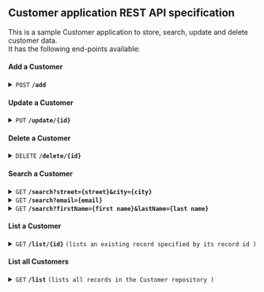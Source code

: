 ## Customer application REST API specification

This is a sample Customer application to store, search, update and delete customer data.<br>
It has the following end-points available: 

#### Add a Customer

<details>
 <summary><code>POST</code> <code><b>/add</b></code></summary>

###### Adds a Customer object to the repository

The JSON object offered in the POST must specify the <i>firstName</i>, <i>lastName</i>, <i>age</i>, <i>street</i>, <i>city</i> and <i>email</i> of the customer to be registered:

<code>
&nbsp;{<br>
&nbsp;&nbsp;  "firstName": "<i>first name</i>",<br>
&nbsp;&nbsp;  "lastName": "<i>last name</i>",<br>
&nbsp;&nbsp;  "age": "<i>61</i>",<br>
&nbsp;&nbsp;  "street": "<i>street</i>",<br>
&nbsp;&nbsp;  "city": "<i>city</i>",<br>
&nbsp;&nbsp;  "email": "<i>email address</i>",<br>
&nbsp;}
</code>

Be aware of the following with respect to the values of the fields in the JSON:
* The value for the <code>age</code> field has to be a number and the <code>email</code> field has to be in a valid email address format.<br>
They will be ignored if they aren't.
* The values of the other fields are not validated.
* The values for all fields have to be String formatted.

The JSON object offered in the POST, if accepted, will be returned with addition of the record ID it is registered with.<br>
The response will be in the format as shown below, which is the same format as the JSON object offered in the POST with the record ID in addition.<br>
This record ID can be used to list, update or delete the record added.<br>

<code>
&nbsp;{<br>
&nbsp;&nbsp;  "<b>id</b>": "<i><b>id</b></i>",<br>
&nbsp;&nbsp;  "firstName": "<i>first name</i>",<br>
&nbsp;&nbsp;  "lastName": "<i>last name</i>",<br>
&nbsp;&nbsp;  "age": "<i>61</i>",<br>
&nbsp;&nbsp;  "street": "<i>street</i>",<br>
&nbsp;&nbsp;  "city": "<i>city</i>",<br>
&nbsp;&nbsp;  "email": "<i>email address</i>",<br>
&nbsp;}
</code>

Be aware that the same record (as an identical JSON object) can be added more than once and, if so, will be stored in the repository multiple times.<br>
Records will differ on the record id's, though.

##### Parameters

> | name      |  type     | data type          | description |
> |-----------|-----------|--------------------|-------------|
> | None      |  required | object (JSON)      | See above   |


##### Responses

> | http code | content-type             | response                                    |
> |-----------|--------------------------|---------------------------------------------|
> | `200`     | `application/json`       | Customer object added with record id (JSON) |
> | `400`     | `application/json`       | `Bad request`                               |


##### Example cURL

> ```curl
>  curl -X POST -H "Content-Type: application/json" --data @customer.json http://localhost:8080/add
> ```


</details>

#### Update a Customer

<details>
  <summary><code>PUT</code> <code><b>/update/{id}</b></code></summary>

###### Updates an existing record specified by its record id

In the JSON object offered in the PUT the fields to be updated, being one or more of <i>firstName</i>, <i>lastName</i>, <i>age</i>, <i>street</i>, <i>city</i> or <i>email</i> of the customer record to be updated have to be specified.<br>
If, for example, <i>age</i>, <i>street</i>, <i>city</i> and <i>email address</i> are to be updated, then the following JSON object should be offered:

<code>
&nbsp;{<br>
&nbsp;&nbsp;  "age": "<i>age</i>",<br>
&nbsp;&nbsp;  "street": "<i>street</i>",<br>
&nbsp;&nbsp;  "city": "<i>city</i>",<br>
&nbsp;&nbsp;  "email": "<i>email address</i>"<br>
&nbsp;}
</code>

Be aware of the following with respect to the fields specified:
* The value for the <code>age</code> field has to be a number and the <code>email</code> field has to be in a valid email address format.<br>
They will be ignored if they aren't in which case the existing values will not be updated.
* The values of the other fields specified are not validated.
* The values for all fields have to be String formatted.

The values of the fields not specified in the JSON object will not be updated.

If the JSON object offered in the PUT is accepted, then a JSON object containing all fields with the values as they were _before_ the update will be returned.<br>
The response will be in the format as shown below.<br>

<code>
&nbsp;{<br>
&nbsp;&nbsp;  "id": "<i>id</i>",<br>
&nbsp;&nbsp;  "firstName": "<i>first name</i>",<br>
&nbsp;&nbsp;  "lastName": "<i>last name</i>",<br>
&nbsp;&nbsp;  "age": "<i>61</i>",<br>
&nbsp;&nbsp;  "street": "<i>street</i>",<br>
&nbsp;&nbsp;  "city": "<i>city</i>",<br>
&nbsp;&nbsp;  "email": "<i>email address</i>",<br>
&nbsp;}
</code>

##### Parameters

> | name |  type     | data type      | description                        |
> |------|-----------|----------------|------------------------------------|
> | `id` |  required | int            | The id of the record to be updated |
> | None |  required | object (JSON)  | See above                          |

##### Responses

> | http code | content-type             | response                           |
> |-----------|--------------------------|------------------------------------|
> | `200`     | `application/json`       | Customer object updated (JSON)     |
> | `400`     | `application/json`       | `Bad request`                      |
> | `500`     | `application/json`       | `No record found for ID specified` |


##### Example cURL

> ```curl
>  curl -X PUT -H "Content-Type: application/json" --data @customer.json  http://localhost:8080/update/1
> ```

</details>


#### Delete a Customer

<details>
  <summary><code>DELETE</code> <code><b>/delete/{id}</b></code></summary>

###### Deletes an existing record specified by its record id

The response will be the object deleted in the JSON format as shown below if it exists<br>

<code>
&nbsp;{<br>
&nbsp;&nbsp;  "id": "<i>id</i>",<br>
&nbsp;&nbsp;  "firstName": "<i>first name</i>",<br>
&nbsp;&nbsp;  "lastName": "<i>last name</i>",<br>
&nbsp;&nbsp;  "age": "<i>61</i>",<br>
&nbsp;&nbsp;  "street": "<i>street</i>",<br>
&nbsp;&nbsp;  "city": "<i>city</i>",<br>
&nbsp;&nbsp;  "email": "<i>email address</i>",<br>
&nbsp;}
</code>

##### Parameters

> | name    |  type     | data type | description                          |
> |---------|-----------|-----------|--------------------------------------|
> | `id`    |  required | int       | The id of the record to be deleted   |

##### Responses

> | http code | content-type             | response                           |
> |-----------|--------------------------|------------------------------------|
> | `200`     | `application/json`       | Customer object deleted (JSON)     |
> | `500`     | `application/json`       | `No record found for ID specified` |


##### Example cURL

> ```curl
>  curl -X DELETE http://localhost:8080/delete/1
> ```

</details>

#### Search a Customer

<details>
  <summary><code>GET</code> <code><b>/search?street={street}&city={city}</b></code></summary>

###### Find customer records on street and city

The response will be a JSON array with JSON objects in the format as shown below for each Customer record matching the search criteria.<br>

<code>
&nbsp;{<br>
&nbsp;&nbsp;  "id": "<i>id</i>",<br>
&nbsp;&nbsp;  "firstName": "<i>first name</i>",<br>
&nbsp;&nbsp;  "lastName": "<i>last name</i>",<br>
&nbsp;&nbsp;  "age": "<i>61</i>",<br>
&nbsp;&nbsp;  "street": "<i><b>street</b></i>",<br>
&nbsp;&nbsp;  "city": "<i><b>city</b></i>",<br>
&nbsp;&nbsp;  "email": "<i>email address</i>",<br>
&nbsp;}
</code>

The JSON array will be empty if no records can be found matching the search criteria.

##### Parameters

> | name     |  type     | data type | description                                               |
> |----------|-----------|-----------|-----------------------------------------------------------|
> | `street` |  required | String    | The value of the <code>street</code> field to search for  |
> | `city`   |  required | String    | The value for the <code>city</code> field to search for   |

##### Responses

> | http code | content-type             | response                         |
> |-----------|--------------------------|----------------------------------|
> | `200`     | `application/json`       | JSON array of JSON objects found |


##### Example cURL

> ```curl
> curl -X GET http://localhost:8080/search?street=Abbey%20Road%201&city=Liverpool
> ```

</details>

<details>
  <summary><code>GET</code> <code><b>/search?email={email}</b></code></summary>

###### Find customer records on email address

The response will be a JSON array with JSON objects in the format as shown below for each Customer record matching the search criteria.<br>

<code>
&nbsp;{<br>
&nbsp;&nbsp;  "id": "<i>id</i>",<br>
&nbsp;&nbsp;  "firstName": "<i>first name</i>",<br>
&nbsp;&nbsp;  "lastName": "<i>last name</i>",<br>
&nbsp;&nbsp;  "age": "<i>61</i>",<br>
&nbsp;&nbsp;  "street": "<i>street</i>",<br>
&nbsp;&nbsp;  "city": "<i>city</i>",<br>
&nbsp;&nbsp;  "email": "<i><b>email address</b></i>",<br>
&nbsp;}
</code>

The JSON array will be empty if no records can be found matching the search criteria.

##### Parameters

> | name    |  type     | data type | description                                             |
> |---------|-----------|-----------|---------------------------------------------------------|
> | `email` |  required | String    | The value of the <code>email</code> field to search for |

##### Responses

> | http code | content-type             | response                         |
> |-----------|--------------------------|----------------------------------|
> | `200`     | `application/json`       | JSON array of JSON objects found |


##### Example cURL

> ```curl
>  curl -X GET http://localhost:8080/saerch?email=paul.mccartney@gmail.com
> ```

</details>

<details>
  <summary><code>GET</code> <code><b>/search?firstName={first name}&lastName={last name}</b></code></summary>

###### Find customer records on first name and last name

The response will be a JSON array with JSON objects in the format as shown below for each Customer record matching the search criteria.<br>

<code>
&nbsp;{<br>
&nbsp;&nbsp;  "id": "<i>id</i>",<br>
&nbsp;&nbsp;  "firstName": "<i><b>first name</b></i>",<br>
&nbsp;&nbsp;  "lastName": "<i><b>last name</b></i>",<br>
&nbsp;&nbsp;  "age": "<i>61</i>",<br>
&nbsp;&nbsp;  "street": "<i>street</i>",<br>
&nbsp;&nbsp;  "city": "<i>city</i>",<br>
&nbsp;&nbsp;  "email": "<i>email address</i>",<br>
&nbsp;}
</code>

The JSON array will be empty if no records can be found matching the search criteria.

##### Parameters

> | name        |  type     | data type | description                                                 |
> |-------------|-----------|-----------|-------------------------------------------------------------|
> | `firstName` |  required | String    | The value of the <code>firstName</code> field to search for |
> | `lastName`  |  required | String    | The value for the <code>lastName</code> field to search for |

##### Responses

> | http code | content-type             | response                         |
> |-----------|--------------------------|----------------------------------|
> | `200`     | `application/json`       | JSON array of JSON objects found |


##### Example cURL

> ```curl
> curl -X GET http://localhost:8080/search?firstName=Paul&lastName=McCartney
> ```

</details>

#### List a Customer 

<details>
  <summary><code>GET</code> <code><b>/list/{id}</b></code> <code>(lists an existing record specified by its record id )</code></summary>

The response will be the object specified in the JSON format as shown below if it exists<br>

<code>
&nbsp;{<br>
&nbsp;&nbsp;  "id": "<i><b>id</b></i>",<br>
&nbsp;&nbsp;  "firstName": "<i>first name</i>",<br>
&nbsp;&nbsp;  "lastName": "<i>last name</i>",<br>
&nbsp;&nbsp;  "age": "<i>61</i>",<br>
&nbsp;&nbsp;  "street": "<i>street</i>",<br>
&nbsp;&nbsp;  "city": "<i>city</i>",<br>
&nbsp;&nbsp;  "email": "<i>email address</i>",<br>
&nbsp;}
</code>

##### Parameters

> | name    |  type     | data type | description                          |
> |---------|-----------|-----------|--------------------------------------|
> | `id`    |  required | int       | The id of the record to be retrieved |

##### Responses

> | http code | content-type             | response                           |
> |-----------|--------------------------|------------------------------------|
> | `200`     | `application/json`       | JSON object retrieved (JSON)       |
> | `500`     | `application/json`       | `No record found for ID specified` |


##### Example cURL

> ```curl
>  curl -X GET http://localhost:8080/list/1
> ```

</details>

#### List all Customers

<details>
  <summary><code>GET</code> <code><b>/list</b></code> <code>(lists all records in the Customer repository )</code></summary>

The response will be a JSON array with JSON objects in the format as shown below for each Customer record in the repository.<br>

<code>
&nbsp;{<br>
&nbsp;&nbsp;  "id": "<i>id</i>",<br>
&nbsp;&nbsp;  "firstName": "<i><b>first name</b></i>",<br>
&nbsp;&nbsp;  "lastName": "<i><b>last name</b></i>",<br>
&nbsp;&nbsp;  "age": "<i>61</i>",<br>
&nbsp;&nbsp;  "street": "<i>street</i>",<br>
&nbsp;&nbsp;  "city": "<i>city</i>",<br>
&nbsp;&nbsp;  "email": "<i>email address</i>",<br>
&nbsp;}
</code>

The JSON array will be empty if the repository has no records.

##### Parameters

No parameters have to be provided.

##### Responses

> | http code | content-type             | response                           |
> |-----------|--------------------------|------------------------------------|
> | `200`     | `application/json`       | JSON array of JSON objects found   |


##### Example cURL

> ```curl
>  curl -X GET http://localhost:8080/list
> ```

</details>
